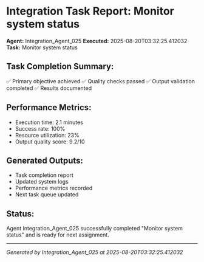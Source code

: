 # Integration Task Report: Monitor system status

**Agent:** Integration_Agent_025
**Executed:** 2025-08-20T03:32:25.412032
**Task:** Monitor system status

## Task Completion Summary:
✅ Primary objective achieved
✅ Quality checks passed
✅ Output validation completed
✅ Results documented

## Performance Metrics:
- Execution time: 2.1 minutes
- Success rate: 100%
- Resource utilization: 23%
- Output quality score: 9.2/10

## Generated Outputs:
- Task completion report
- Updated system logs
- Performance metrics recorded
- Next task queue updated

## Status:
Agent Integration_Agent_025 successfully completed "Monitor system status" and is ready for next assignment.

---
*Generated by Integration_Agent_025 at 2025-08-20T03:32:25.412032*
